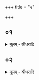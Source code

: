 +++
title = "२"

+++


## ०१
<details><summary>मूलम् - श्रीधरादि</summary>

एतं वा᳘ ऽएते᳘ गच्छन्ति॥  
षड्भिर्मा᳘सैर्य᳘ एष त᳘पति ये᳘ संव्वत्सरमा᳘सते त᳘दुच्य᳘त ऽएव᳘ सामतो य᳘थैत᳘स्य रूपं᳘ क्रिय᳘त ऽउच्य᳘त ऽऋक्तो᳘ ऽथैत᳘देव᳘ यजुष्टः᳘ पुरश्चरणतो य᳘देतं᳘ गृह्ण᳘न्त्येते᳘नो ऽए᳘वैनं गच्छन्ति॥
</details>

## ०२
<details><summary>मूलम् - श्रीधरादि</summary>

(न्त्य) अथा᳘तो गृह्णा᳘त्येव[[!!]]॥  
(वो᳘) उ᳘दु त्यं᳘ जात᳘वेदसं देवं᳘ वहन्ति केत᳘वः॥ दृशे व्वि᳘श्वाय सू᳘र्यम्॥ उपयाम᳘गृहीतो ऽसि सू᳘र्याय त्वा भ्राजा᳘यैष᳘ ते यो᳘निः सूर्याय[[!!]] त्वा भ्राजाये᳘ति॥
</details>